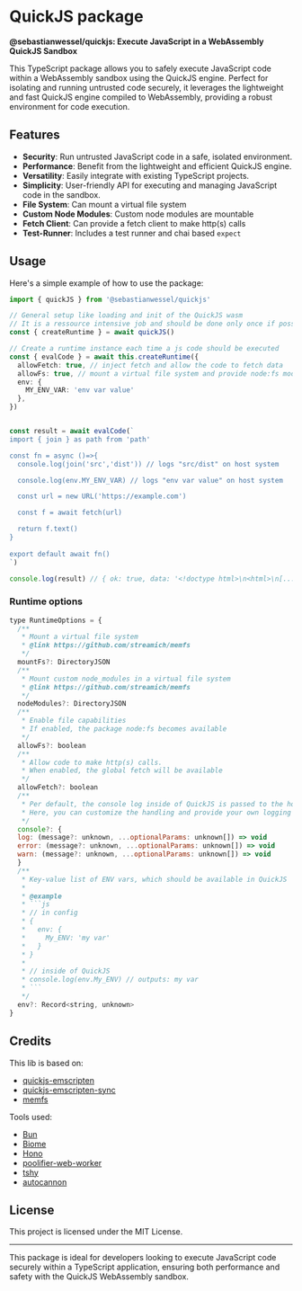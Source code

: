 # QuickJS package

**@sebastianwessel/quickjs: Execute JavaScript in a WebAssembly QuickJS Sandbox**

This TypeScript package allows you to safely execute JavaScript code within a WebAssembly sandbox using the QuickJS engine. Perfect for isolating and running untrusted code securely, it leverages the lightweight and fast QuickJS engine compiled to WebAssembly, providing a robust environment for code execution.

## Features

- **Security**: Run untrusted JavaScript code in a safe, isolated environment.
- **Performance**: Benefit from the lightweight and efficient QuickJS engine.
- **Versatility**: Easily integrate with existing TypeScript projects.
- **Simplicity**: User-friendly API for executing and managing JavaScript code in the sandbox.
- **File System**: Can mount a virtual file system
- **Custom Node Modules**: Custom node modules are mountable
- **Fetch Client**: Can provide a fetch client to make http(s) calls
- **Test-Runner**: Includes a test runner and chai based `expect`


## Usage

Here's a simple example of how to use the package:

```typescript
import { quickJS } from '@sebastianwessel/quickjs'

// General setup like loading and init of the QuickJS wasm
// It is a ressource intensive job and should be done only once if possible 
const { createRuntime } = await quickJS()

// Create a runtime instance each time a js code should be executed
const { evalCode } = await this.createRuntime({
  allowFetch: true, // inject fetch and allow the code to fetch data
  allowFs: true, // mount a virtual file system and provide node:fs module
  env: {
    MY_ENV_VAR: 'env var value'
  },
})


const result = await evalCode(`
import { join } as path from 'path'

const fn = async ()=>{
  console.log(join('src','dist')) // logs "src/dist" on host system

  console.log(env.MY_ENV_VAR) // logs "env var value" on host system

  const url = new URL('https://example.com')

  const f = await fetch(url)

  return f.text()
}
  
export default await fn()
`)

console.log(result) // { ok: true, data: '<!doctype html>\n<html>\n[....]</html>\n' }
```

### Runtime options

```js
type RuntimeOptions = {
  /**
   * Mount a virtual file system
   * @link https://github.com/streamich/memfs
   */
  mountFs?: DirectoryJSON
  /**
   * Mount custom node_modules in a virtual file system
   * @link https://github.com/streamich/memfs
   */
  nodeModules?: DirectoryJSON
  /**
   * Enable file capabilities
   * If enabled, the package node:fs becomes available
   */
  allowFs?: boolean
  /**
   * Allow code to make http(s) calls.
   * When enabled, the global fetch will be available
   */
  allowFetch?: boolean
  /**
   * Per default, the console log inside of QuickJS is passed to the host console log.
   * Here, you can customize the handling and provide your own logging methods.
   */
  console?: {
  log: (message?: unknown, ...optionalParams: unknown[]) => void
  error: (message?: unknown, ...optionalParams: unknown[]) => void
  warn: (message?: unknown, ...optionalParams: unknown[]) => void
  }
  /**
   * Key-value list of ENV vars, which should be available in QuickJS
   *
   * @example
   * ```js
   * // in config
   * {
   *   env: {
   *     My_ENV: 'my var'
   *   }
   * }
   *
   * // inside of QuickJS
   * console.log(env.My_ENV) // outputs: my var
   * ```
   */
  env?: Record<string, unknown>
}
```

## Credits

This lib is based on:

- [quickjs-emscripten](https://github.com/justjake/quickjs-emscripten)
- [quickjs-emscripten-sync](https://github.com/reearth/quickjs-emscripten-sync)
- [memfs](https://github.com/streamich/memfs)

Tools used:

- [Bun](https://bun.sh)
- [Biome](https://biomejs.dev)
- [Hono](https://hono.dev)
- [poolifier-web-worker](https://github.com/poolifier/poolifier-web-worker)
- [tshy](https://github.com/isaacs/tshy)
- [autocannon](https://github.com/mcollina/autocannon)

## License

This project is licensed under the MIT License.

---

This package is ideal for developers looking to execute JavaScript code securely within a TypeScript application, ensuring both performance and safety with the QuickJS WebAssembly sandbox.
